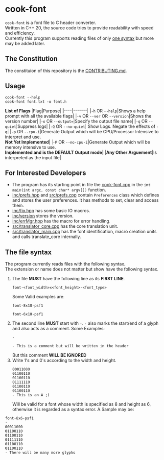 # cook-font
`cook-font` is a font file to C header converter.  
Written in C++ 20, the source code tries to provide readability with speed and efficiency.  
Currently this program supports reading files of only [one syntax](#the-file-syntax) but more may be added later.

## The Constitution
The constituion of this repository is the [CONTRIBUTING.md](./CONTRIBUTING.md).

## Usage
```
cook-font --help
cook-font font.txt -o font.h
```
**List of Flags**
|Flag|Purpose|
|----|-------|
|`-h` OR `--help`|Shows a help prompt with all the available flags|
|`-v` OR `--ver` OR `--version`|Shows the version number|
|`-o` OR `--output=`|Specify the output file name|
|`-q` OR `--quiet`|Suppress logs|
|`-Q` OR `--no-quiet`| Show Logs. Negate the effects of `-q`|
|`-p` OR `--cpu-i`|Generate Output which will be CPU/Processor Intensive to interpret and use.<br>**Not Yet Implemented**|
|`-P` OR `--no-cpu-i`|Generate Output which will be memory intensive to use.<br>**Implemented and is the DEFAULT Output mode**|
|**Any Other Arguement**|Is interpreted as the input file|


## For Interested Developers
* The program has its starting point in file the [cook-font.cpp](./cook-font.cpp) in the `int main(int argc, const char* argv[])` function.
* [inc/prefs.hpp](./inc/prefs.hpp) and [src/prefs.cpp](./src/prefs.cpp) contain `Preferences` class which defines and stores the user preferences. It has methods to set, clear and access them.
* [inc/fio.hpp](./inc/fio.hpp) has some basic IO macros.
* [inc/version](./inc/version) stores the version.
* [inc/errMgr.hpp](./inc/errMgr.hpp) has the macro for error handling.
* [src/translator_core.cpp](./src/translator_core.cpp) has the core translation unit.
* [src/translator_main.cpp](./src/translator_main.cpp) has the font identification, macro creation units and calls translate_core internally.




## The file syntax
The program currently reads files with the following syntax.  
The extension or name does not matter but show have the following syntax.
1. The file **MUST** have the following line as its **FIRST LINE**.
   ```
   font-<font_width>x<font_height>-<font_type>
   ```
   Some Valid examples are:
   ```
   font-8x18-psf1
   ```
   ```
   font-6x10-psf1
   ```
2. The second line **MUST** start with `-`. `-` also marks the start/end of a glyph and also acts as a comment.
   Some Examples:
   ```
   -
   ```
   ```
   - This is a comment but will be written in the header
   ```
   But this comment **WILL BE IGNORED**
3. Write 1's and 0's according to the width and height.
   ```
   00011000
   01100110
   01100110
   01111110
   01100110
   01100110
   - This is an A ;)
   ```
   Will be valid for a font whose width is specified as 8 and height as 6, otherwise it is regarded as a syntax error.
A Sample may be:
```
font-8x6-psf1
-
00011000
01100110
01100110
01111110
01100110
01100110
- There will be many more glyphs
```
